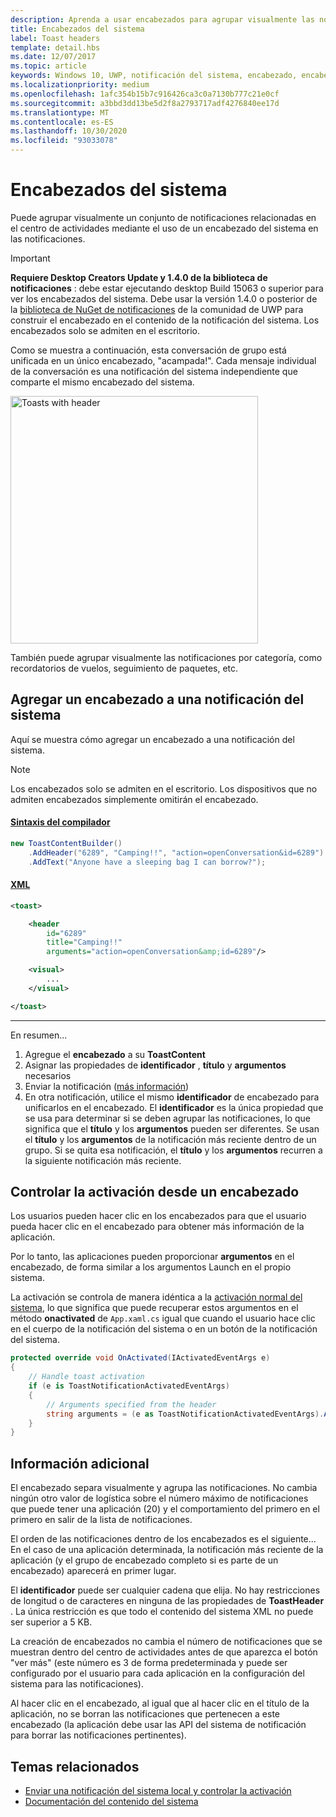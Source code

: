```yaml
---
description: Aprenda a usar encabezados para agrupar visualmente las notificaciones del sistema en el centro de actividades.
title: Encabezados del sistema
label: Toast headers
template: detail.hbs
ms.date: 12/07/2017
ms.topic: article
keywords: Windows 10, UWP, notificación del sistema, encabezado, encabezados del sistema, notificación, notificaciones de grupo, centro de actividades
ms.localizationpriority: medium
ms.openlocfilehash: 1afc354b15b7c916426ca3c0a7130b777c21e0cf
ms.sourcegitcommit: a3bbd3dd13be5d2f8a2793717adf4276840ee17d
ms.translationtype: MT
ms.contentlocale: es-ES
ms.lasthandoff: 10/30/2020
ms.locfileid: "93033078"
---
```

# <a name="toast-headers"></a>Encabezados del sistema

Puede agrupar visualmente un conjunto de notificaciones relacionadas en el centro de actividades mediante el uso de un encabezado del sistema en las notificaciones.

> [!IMPORTANT]
> **Requiere Desktop Creators Update y 1.4.0 de la biblioteca de notificaciones** : debe estar ejecutando desktop Build 15063 o superior para ver los encabezados del sistema. Debe usar la versión 1.4.0 o posterior de la [biblioteca de NuGet de notificaciones](https://www.nuget.org/packages/Microsoft.Toolkit.Uwp.Notifications/) de la comunidad de UWP para construir el encabezado en el contenido de la notificación del sistema. Los encabezados solo se admiten en el escritorio.

Como se muestra a continuación, esta conversación de grupo está unificada en un único encabezado, "acampada!". Cada mensaje individual de la conversación es una notificación del sistema independiente que comparte el mismo encabezado del sistema.

<img alt="Toasts with header" src="images/toast-headers-action-center.png" width="396"/>

También puede agrupar visualmente las notificaciones por categoría, como recordatorios de vuelos, seguimiento de paquetes, etc.

## <a name="add-a-header-to-a-toast"></a>Agregar un encabezado a una notificación del sistema

Aquí se muestra cómo agregar un encabezado a una notificación del sistema.

> [!NOTE]
> Los encabezados solo se admiten en el escritorio. Los dispositivos que no admiten encabezados simplemente omitirán el encabezado.

#### <a name="builder-syntax"></a>[Sintaxis del compilador](#tab/builder-syntax)

```csharp
new ToastContentBuilder()
    .AddHeader("6289", "Camping!!", "action=openConversation&id=6289")
    .AddText("Anyone have a sleeping bag I can borrow?");
```

#### <a name="xml"></a>[XML](#tab/xml)

```xml
<toast>

    <header
        id="6289"
        title="Camping!!"
        arguments="action=openConversation&amp;id=6289"/>

    <visual>
        ...
    </visual>

</toast>
```

---

En resumen...

1. Agregue el **encabezado** a su **ToastContent**
2. Asignar las propiedades de **identificador** , **título** y **argumentos** necesarios
3. Enviar la notificación ([más información](send-local-toast.md))
4. En otra notificación, utilice el mismo **identificador** de encabezado para unificarlos en el encabezado. El **identificador** es la única propiedad que se usa para determinar si se deben agrupar las notificaciones, lo que significa que el **título** y los **argumentos** pueden ser diferentes. Se usan el **título** y los **argumentos** de la notificación más reciente dentro de un grupo. Si se quita esa notificación, el **título** y los **argumentos** recurren a la siguiente notificación más reciente.


## <a name="handle-activation-from-a-header"></a>Controlar la activación desde un encabezado

Los usuarios pueden hacer clic en los encabezados para que el usuario pueda hacer clic en el encabezado para obtener más información de la aplicación.

Por lo tanto, las aplicaciones pueden proporcionar **argumentos** en el encabezado, de forma similar a los argumentos Launch en el propio sistema.

La activación se controla de manera idéntica a la [activación normal del sistema](send-local-toast.md#step-4-handling-activation), lo que significa que puede recuperar estos argumentos en el método **onactivated** de `App.xaml.cs` igual que cuando el usuario hace clic en el cuerpo de la notificación del sistema o en un botón de la notificación del sistema.

```csharp
protected override void OnActivated(IActivatedEventArgs e)
{
    // Handle toast activation
    if (e is ToastNotificationActivatedEventArgs)
    {
        // Arguments specified from the header
        string arguments = (e as ToastNotificationActivatedEventArgs).Argument;
    }
}
```


## <a name="additional-info"></a>Información adicional

El encabezado separa visualmente y agrupa las notificaciones. No cambia ningún otro valor de logística sobre el número máximo de notificaciones que puede tener una aplicación (20) y el comportamiento del primero en el primero en salir de la lista de notificaciones.

El orden de las notificaciones dentro de los encabezados es el siguiente... En el caso de una aplicación determinada, la notificación más reciente de la aplicación (y el grupo de encabezado completo si es parte de un encabezado) aparecerá en primer lugar.

El **identificador** puede ser cualquier cadena que elija. No hay restricciones de longitud o de caracteres en ninguna de las propiedades de **ToastHeader** . La única restricción es que todo el contenido del sistema XML no puede ser superior a 5 KB.

La creación de encabezados no cambia el número de notificaciones que se muestran dentro del centro de actividades antes de que aparezca el botón "ver más" (este número es 3 de forma predeterminada y puede ser configurado por el usuario para cada aplicación en la configuración del sistema para las notificaciones).

Al hacer clic en el encabezado, al igual que al hacer clic en el título de la aplicación, no se borran las notificaciones que pertenecen a este encabezado (la aplicación debe usar las API del sistema de notificación para borrar las notificaciones pertinentes).


## <a name="related-topics"></a>Temas relacionados

- [Enviar una notificación del sistema local y controlar la activación](send-local-toast.md)
- [Documentación del contenido del sistema](adaptive-interactive-toasts.md)

